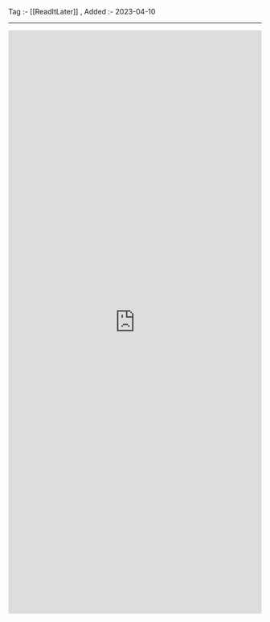 Tag :- [[ReadItLater]] , 
Added :- 2023-04-10

-----
<iframe src="https://www.linkedin.com/embed/feed/update/urn:li:share:7048988490562199552" height="1163" width="504" frameborder="0" allowfullscreen="" title="Embedded post"></iframe>